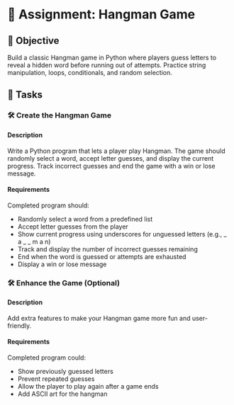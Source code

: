 

# 📘 Assignment: Hangman Game

## 🎯 Objective

Build a classic Hangman game in Python where players guess letters to reveal a hidden word before running out of attempts. Practice string manipulation, loops, conditionals, and random selection.

## 📝 Tasks

### 🛠️	Create the Hangman Game

#### Description
Write a Python program that lets a player play Hangman. The game should randomly select a word, accept letter guesses, and display the current progress. Track incorrect guesses and end the game with a win or lose message.

#### Requirements
Completed program should:

- Randomly select a word from a predefined list
- Accept letter guesses from the player
- Show current progress using underscores for unguessed letters (e.g., _ a _ _ m a n)
- Track and display the number of incorrect guesses remaining
- End when the word is guessed or attempts are exhausted
- Display a win or lose message

### 🛠️	Enhance the Game (Optional)

#### Description
Add extra features to make your Hangman game more fun and user-friendly.

#### Requirements
Completed program could:

- Show previously guessed letters
- Prevent repeated guesses
- Allow the player to play again after a game ends
- Add ASCII art for the hangman
